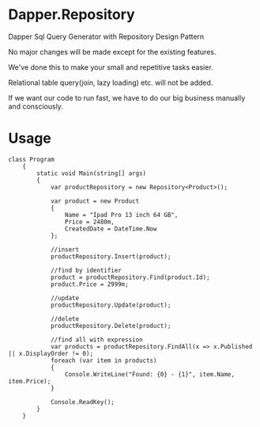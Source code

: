 # Dapper.Repository
Dapper Sql Query Generator with Repository Design Pattern

No major changes will be made except for the existing features.

We've done this to make your small and repetitive tasks easier.

Relational table query(join, lazy loading) etc. will not be added.

If we want our code to run fast, we have to do our big business manually and consciously.

# Usage
````
class Program
    {
        static void Main(string[] args)
        {
            var productRepository = new Repository<Product>();

            var product = new Product
            {
                Name = "Ipad Pro 13 inch 64 GB",
                Price = 2480m,
                CreatedDate = DateTime.Now
            };

            //insert
            productRepository.Insert(product);

            //find by identifier
            product = productRepository.Find(product.Id);
            product.Price = 2999m;

            //update
            productRepository.Update(product);

            //delete
            productRepository.Delete(product);

            //find all with expression
            var products = productRepository.FindAll(x => x.Published || x.DisplayOrder != 0);
            foreach (var item in products)
            {
                Console.WriteLine("Found: {0} - {1}", item.Name, item.Price);
            }

            Console.ReadKey();
        }
    }
